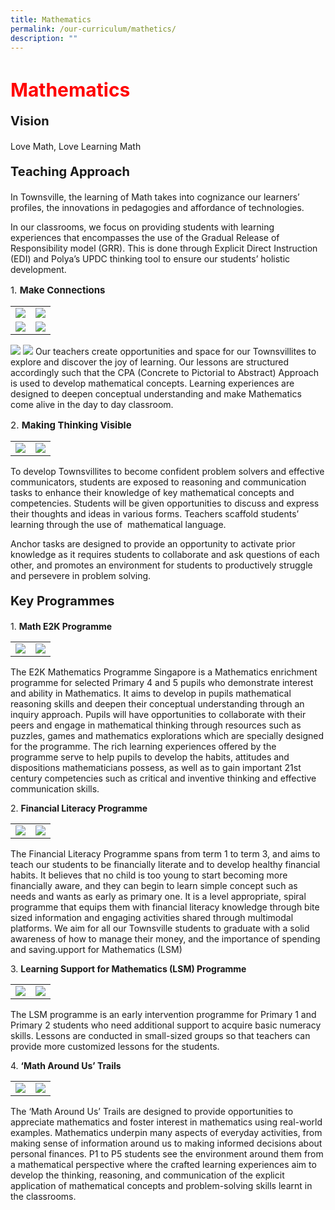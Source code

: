 ```yaml
---
title: Mathematics
permalink: /our-curriculum/mathetics/
description: ""
---
```

<h1 style="color:red;font-size:30px">Mathematics</h1>

<p style="font-size:20px"><strong>Vision</strong></p>Love Math, Love Learning Math

<p style="font-size:20px"><strong>Teaching Approach</strong></p>
In Townsville, the learning of Math takes into cognizance our learners’ profiles, the innovations in pedagogies and affordance of technologies.

In our classrooms, we focus on providing students with learning experiences that encompasses the use of the Gradual Release of Responsibility model (GRR). This is done through Explicit Direct Instruction (EDI) and Polya’s UPDC thinking tool to ensure our students’ holistic development.

<p style="font-size:15px">1. <strong>Make Connections</strong></p>
<table>
<tbody>
  <tr>
    <td>
			<img src="/images/Maths/maths%206.jpg"></td>
		<td><img src="/images/Maths/maths%207.jpg"></td>
  </tr>
  <tr>
    <td><img src="/images/Maths/maths%205.jpg"></td>
    <td><img src="/images/Maths/maths%204.jpg"></td>
  </tr>
</tbody>
</table>

![](/images/Maths/maths%202.jpg)
![](/images/Maths/maths%201.jpg)
Our teachers create opportunities and space for our Townsvillites to explore and discover the joy of learning. Our lessons are structured accordingly such that the CPA (Concrete to Pictorial to Abstract) Approach is used to develop mathematical concepts. Learning experiences are designed to deepen conceptual understanding and make Mathematics come alive in the day to day classroom.

<p style="font-size:15px">2. <strong>Making Thinking Visible</strong></p>

<table>
<tbody>
  <tr>
    <td>
			<img src="/images/Maths/maths%208.jpg"></td>
		<td><img src="/images/Maths/maths%209.jpg"></td>
  </tr>
</tbody>
</table>

To develop Townsvillites to become confident problem solvers and effective communicators, students are exposed to reasoning and communication tasks to enhance their knowledge of key mathematical concepts and competencies. Students will be given opportunities to discuss and express their thoughts and ideas in various forms. Teachers scaffold students’ learning through the use of&nbsp; mathematical language.&nbsp;

Anchor tasks are designed to provide an opportunity to activate prior knowledge as it requires students to collaborate and ask questions of each other, and promotes an environment for students to productively struggle and persevere in problem solving.

<p style="font-size:20px"><strong>Key Programmes</strong></p>

1\. <strong>Math E2K Programme</strong>

<table>
<tbody>
  <tr>
    <td>
			<img src="/images/Maths/maths%2011.jpg"></td>
		<td><img src="/images/Maths/maths%2013.jpg"></td>
  </tr>
</tbody>
</table>

The E2K Mathematics Programme Singapore is a Mathematics enrichment programme for selected Primary 4 and 5 pupils who demonstrate interest and ability in Mathematics. It aims to develop in pupils mathematical reasoning skills and deepen their conceptual understanding through an inquiry approach. Pupils will have opportunities to collaborate with their peers and engage in mathematical thinking through resources such as puzzles, games and mathematics explorations which are specially designed for the programme. The rich learning experiences offered by the programme serve to help pupils to develop the habits, attitudes and dispositions mathematicians possess, as well as to gain important 21st century competencies such as critical and inventive thinking and effective communication skills.


2\. <strong>Financial Literacy Programme</strong>
    
<table>
<tbody>
  <tr>
    <td>
			<img src="/images/Maths/maths%2015.jpg"></td>
		<td><img src="/images/Maths/maths%2018.jpg"></td>
  </tr>
</tbody>
</table>

The Financial Literacy Programme spans from term 1 to term 3, and aims to teach our students to be financially literate and to develop healthy financial habits. It believes that no child is too young to start becoming more financially aware, and they can begin to learn simple concept such as needs and wants as early as primary one. It is a level appropriate, spiral programme that equips them with financial literacy knowledge through bite sized information and engaging activities shared through multimodal platforms. We aim for all our Townsville students to graduate with a solid awareness of how to manage their money, and the importance of spending and saving.upport for Mathematics (LSM) 

3\. <strong>Learning Support for Mathematics (LSM) Programme</strong>

<table>
<tbody>
  <tr>
    <td>
			<img src="/images/Maths/maths%2021.jpg"></td>
		<td><img src="/images/Maths/maths%2019.jpg"></td>
  </tr>
</tbody>
</table>

The LSM programme is an early intervention programme for Primary 1 and Primary 2 students who need additional support to acquire basic numeracy skills. Lessons are conducted in small-sized groups so that teachers can provide more customized lessons for the students.

4\. <strong>‘Math Around Us’ Trails</strong>

<table>
<tbody>
  <tr>
    <td>
			<img src="/images/Maths/maths%2024.jpg"></td>
		<td><img src="/images/Maths/maths%2025.jpg"></td>
  </tr>
</tbody>
</table>

The ‘Math Around Us’ Trails are designed to provide opportunities to appreciate mathematics and foster interest in mathematics using real-world examples. Mathematics underpin many aspects of everyday activities, from making sense of information around us to making informed decisions about personal finances. P1 to P5 students see the environment around them from a mathematical perspective where the crafted learning experiences aim to develop the thinking, reasoning, and communication of the explicit application of mathematical concepts and problem-solving skills learnt in the classrooms.